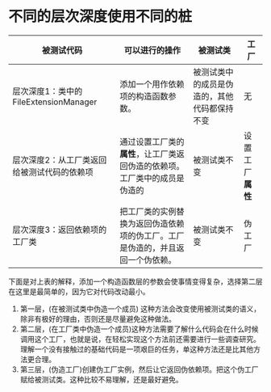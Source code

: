 # 不同的层次深度使用不同的桩


被测试代码 | 可以进行的操作 | 被测试类 | 工厂
---|---|---|---
层次深度1：类中的FileExtensionManager | 添加一个用作依赖项的构造函数参数。 | 被测试类中的成员是伪造的，其他代码都保持不变 | 无
层次深度2：从工厂类返回给被测试代码的依赖项 | 通过设置工厂类的**属性**，让工厂类返回伪造的依赖项。工厂类中的成员是伪造的 | 被测试类不变 | 设置工厂**属性**
层次深度3：返回依赖项的工厂类 | 把工厂类的实例替换为返回伪造依赖项的伪工厂。工厂是伪造的，并且返回一个伪依赖。 | 被测试类不变 | 伪工厂

下面是对上表的解释，添加一个构造函数层的参数会使事情变得复杂，选择第二层在这里是最简单的，因为它对代码改动最小。

1. 第一层，(在被测试类中伪造一个成员) 这种方法会改变使用被测试类的语义，除非有极好的理由，否则还是尽量避免这种做法。
2. 第二层，(在工厂类中伪造一个成员)这种方法需要了解什么代码会在什么时候调用这个工厂，也就是说，在轻松实现这个方法前还需要进行一些调查研究。理解一个没有接触过的基础代码是一项艰巨的任务，单这种方法还是比其他方法更合理。
3. 第三层，(伪造工厂)创建伪工厂实例，然后让它返回伪依赖项。把这个伪工厂赋给被测试类。这种比较不易理解，还是最好避免。
